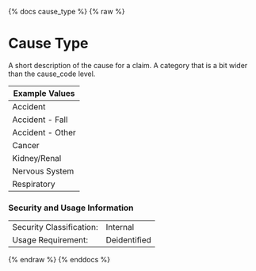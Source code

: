 {% docs cause_type %}
{% raw %}

<a name="cause_type"></a>
# Cause Type
A short description of the cause for a claim. A category that is a bit wider than the
cause_code level.

|  Example Values  |
|  --------------  |
| Accident         |
| Accident - Fall  |
| Accident - Other |
| Cancer           |
| Kidney/Renal     |
| Nervous System   |
| Respiratory      |

### Security and Usage Information
|     |     |
| --- | --- |
| Security Classification: | Internal |
| Usage Requirement:       | Deidentified |

{% endraw %}
{% enddocs %}
